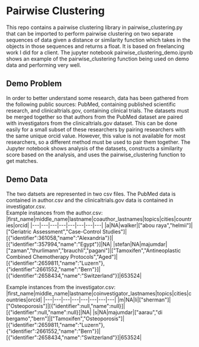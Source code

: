 # Pairwise Clustering
This repo contains a pairwise clustering library in pairwise_clustering.py that can be imported to perform pairwise clustering on two separate sequences of data given a distance or similarity function which takes in the objects in those sequences and returns a float. It is based on freelancing work I did for a client. The jupyter notebook pairwise_clustering_demo.ipynb shows an example of the pairwise_clustering function being used on demo data and performing very well.

## Demo Problem
In order to better understand some research, data has been gathered from the following public sources: PubMed, containing published scientific research, and clinicaltrials.gov, containing clinical trials.
The datasets must be merged together so that authors from the PubMed dataset are paired with investigators from the clinicaltrials.gov dataset. This can be done easily for a small subset of these researchers by pairing researchers with the same unique orcid value.
However, this value is not available for most researchers, so a different method must be used to pair them together. The Jupyter notebook shows analysis of the datasets, constructs a similarity score based on the analysis, and uses the pairwise_clustering function to get matches.

## Demo Data
The two datsets are represented in two csv files. The PubMed data is contained in author.csv and the clinicaltrials.gov data is contained in investigator.csv.  
Example instances from the author.csv:  
|first_name|middle_name|lastname|coauthor_lastnames|topics|cities|countries|orcid|
|---|---|---|---|---|---|---|---|
|a|NA|walker|["abou raya","helmii"]|["Geriatric Assessment","Case-Control Studies"]|[{"identifier":361058,"name":"Alexandria"}]|[{"identifier":357994,"name":"Egypt"}]|NA|
|stefan|NA|majumdar|["zaman","thurlimann","brauchli","pagani"]|["Tamoxifen","Antineoplastic Combined Chemotherapy Protocols","Aged"]|[{"identifier":2659811,"name":"Luzern"},{"identifier":2661552,"name":"Bern"}]|[{"identifier":2658434,"name":"Switzerland"}]|653524|

Example instances from the investigator.csv:  
|first_name|middle_name|lastname|coinvestigator_lastnames|topics|cities|countries|orcid|
|---|---|---|---|---|---|---|---|
|m|NA|li|["sherman"]|["Osteoporosis"]|[{"identifier":null,"name":null}]|[{"identifier":null,"name":null}]|NA|
|s|NA|majumdar|["aarau","di bergamo","bern"]|["Tamoxifen","Osteoporosis"]|[{"identifier":2659811,"name":"Luzern"},{"identifier":2661552,"name":"Bern"}]|[{"identifier":2658434,"name":"Switzerland"}]|653524|